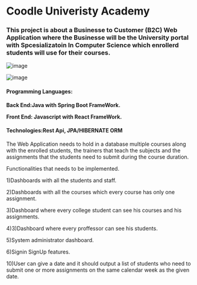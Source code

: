 # Coodle Univeristy Academy 

### This project is about a Businesse to Customer (B2C) Web Application where the Businesse will be the University portal with Spcesializatoin In Computer Science which enrollerd students will use for their courses.

![image](https://user-images.githubusercontent.com/39504405/155449244-3475d4df-4f07-4b7d-a3cd-22d6da50771e.png)

![image](https://user-images.githubusercontent.com/39504405/155449564-79c66868-aec7-451c-8c75-6e99b2a6fe97.png)
#### Programming Languages: 


  **Back End:Java with Spring Boot FrameWork.**<br>

  **Front End: Javascript with React FrameWork.**<br>
  
  
#### Technologies:Rest Api, JPA/HIBERNATE ORM


The Web Application needs to hold in a database multiple courses along with the enrolled students, the trainers that teach the subjects and the assignments that the students need to submit during the course duration.

Functionalities that needs to be implemented.

1)Dashboards with all the students and staff.

2)Dashboards with all the courses which every course has only one assignment.

3)Dashboard where every college student can see his courses and his assignments.

4)3)Dashboard where every proffessor can see his students.

5)System administrator dashboard.

6)Signin SignUp features.

10)User can give a date and it should output a list of students who need to submit one or more assignments on the same calendar week as the given date.


